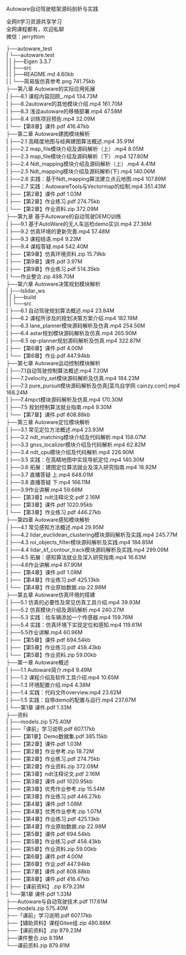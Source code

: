 Autoware自动驾驶框架源码剖析与实践

全网it学习资源共享学习<br>全网课程都有，欢迎私聊<br>微信：jerryttom<br>

├──autoware_test<br> | └──autoware.test<br> | | ├──Eigen 3.3.7<br> | | ├──src<br> | | ├──README.md 4.60kb<br> | | └──简易版仿真参考.png 741.75kb<br> ├──第八章 Autoware的实际应用拓展<br> | ├──8.1 课程内容回顾_.mp4 134.73M<br> | ├──8.2autoware的其他模块介绍.mp4 161.70M<br> | ├──8.3 浅谈autoware的移植部署.mp4 47.58M<br> | ├──8.4 训练项目预告.mp4 32.09M<br> | └──【第8章】课件.pdf 416.47kb<br> ├──第二章 Autoware建图模块解析<br> | ├──2.1 高精度地图与经典建图算法概述.mp4 35.91M<br> | ├──2.2 map_file模块介绍及源码解析（上）.mp4 8.05M<br> | ├──2.3 map_file模块介绍及源码解析（下）.mp4 127.80M<br> | ├──2.4 Ndt_mapping模块介绍及源码解析（上）.mp4 4.41M<br> | ├──2.5 Ndt_mapping模块介绍及源码解析(下).mp4 140.06M<br> | ├──2.6 实践：基于Ndt_mapping算法建立点云地图.mp4 107.89M<br> | ├──2.7 实践：AutowareTools与Vectormap的绘制.mp4 351.43M<br> | ├──【第2章】课件.pdf 1.03M<br> | ├──【第2章】作业练习.pdf 274.75kb<br> | └──【第2章】作业资料.zip 372.09M<br> ├──第九章 基于Autoware的自动驾驶DEMO训练<br> | ├──9.1 基于AutoWare的无人车巡检demo实训.mp4 27.36M<br> | ├──9.2 仿真环境的更新完善.mp4 57.48M<br> | ├──9.3 课程结语.mp4 9.23M<br> | ├──9.4 课程答疑.mp4 542.40M<br> | ├──【第9章】仿真环境资料.zip 15.79kb<br> | ├──【第9章】课件.pdf 3.97M<br> | ├──【第9章】作业练习.pdf 514.35kb<br> | └──作业整合.zip 498.70M<br> ├──第六章 Autoware决策规划模块解析<br> | ├──lslidar_ws<br> | | ├──build<br> | | └──src<br> | ├──6.1 自动驾驶规划算法概述.mp4 23.84M<br> | ├──6.2 课程所涉及的规划决策方案介绍.mp4 182.19M<br> | ├──6.3 lane_planner模块源码解析及仿真.mp4 254.56M<br> | ├──6.4 astar规划模块源码解析及仿真.mp4 265.90M<br> | ├──6.5 op-planner规划源码解析及仿真.mp4 322.87M<br> | ├──【第6章】课件.pdf 4.00M<br> | └──【第6章】作业.pdf 447.94kb<br> ├──第七章 Autoware运动控制模块解析<br> | ├──7.1自动驾驶控制算法概述.mp4 7.20M<br> | ├──7.2velocity_set模块源码解析及仿真.mp4 184.23M<br> | ├──7.3 pure_pursuit模块源码解析及仿真[菜鸟自学网 cainzy.com].mp4 168.24M<br> | ├──7.4mpct模块源码解析及仿真.mp4 170.30M<br> | ├──7.5 规划控制算法就业指南.mp4 9.30M<br> | └──【第7章】课件.pdf 808.88kb<br> ├──第三章 Autoware定位模块解析<br> | ├──3.1 常见定位方法概述.mp4 23.93M<br> | ├──3.2 ndt_matching模块介绍及代码解析.mp4 158.07M<br> | ├──3.3 gnss_localizer模块介绍及代码解析.mp4 62.82M<br> | ├──3.4 ndt_cpu模块介绍及代码解析.mp4 226.90M<br> | ├──3.5 实践：在高精地图中实现导航定位.mp4 140.30M<br> | ├──3.6 拓展：建图定位算法就业及深入研究指南.mp4 18.92M<br> | ├──3.7 直播答疑 上.mp4 648.01M<br> | ├──3.8 直播答疑 下.mp4 166.11M<br> | ├──3.9作业讲解.mp4 59.68M<br> | ├──【第3章】ndt注释论文.pdf 2.16M<br> | ├──【第3章】课件.pdf 1020.95kb<br> | └──【第3章】作业练习.pdf 446.27kb<br> ├──第四章 Autoware感知模块解析<br> | ├──4.1 常见感知方法概述.mp4 29.95M<br> | ├──4.2 lidar_euclidean_clustering模块源码解析及实践.mp4 245.77M<br> | ├──4.3 roi_objects_filter模块源码解析及实践.mp4 184.85M<br> | ├──4.4 lidar_kf_contour_track模块源码解析及实践.mp4 299.09M<br> | ├──4.5 拓展：感知算法就业及深入研究指南.mp4 16.63M<br> | ├──4.6作业讲解.mp4 67.90M<br> | ├──【第4章】课件.pdf 1.08M<br> | ├──【第4章】作业练习.pdf 425.13kb<br> | └──【第4章】作业原始数据.zip 22.98M<br> ├──第五章 Autoware仿真环境的搭建<br> | ├──5.1 仿真的必要性及常见仿真工具介绍.mp4 39.93M<br> | ├──5.2 仿真模块介绍及源码解析.mp4 240.27M<br> | ├──5.3 实践：给车辆添加一个传感器.mp4 159.76M<br> | ├──5.4 实践：仿真环境下实现定位和感知.mp4 119.61M<br> | ├──5.5作业讲解.mp4 60.96M<br> | ├──【第5章】课件.pdf 694.54kb<br> | ├──【第5章】作业练习.pdf 458.43kb<br> | └──【第5章】作业资料.zip 59.00kb<br> ├──第一章 Autoware概述<br> | ├──1.1 Autoware简介.mp4 9.49M<br> | ├──1.2 课程介绍及软件工具介绍.mp4 10.65M<br> | ├──1.3 环境配置介绍.mp4 4.38M<br> | ├──1.4 实践：代码文件overview.mp4 23.62M<br> | ├──1.5 实践：自带demo的配置与运行.mp4 237.67M<br> | └──第1章 课件.pdf 1.33M<br> ├──资料<br> | ├──models.zip 575.40M<br> | ├──「课前」学习说明.pdf 607.17kb<br> | ├──【第1章】Demo数据集.pdf 385.15kb<br> | ├──【第2章】课件.pdf 1.03M<br> | ├──【第2章】作业参考.zip 18.72M<br> | ├──【第2章】作业练习.pdf 274.75kb<br> | ├──【第2章】作业资料.zip 372.09M<br> | ├──【第3章】ndt注释论文.pdf 2.16M<br> | ├──【第3章】课件.pdf 1020.95kb<br> | ├──【第3章】优秀作业参考.zip 15.54M<br> | ├──【第3章】作业练习.pdf 446.27kb<br> | ├──【第4章】课件.pdf 1.08M<br> | ├──【第4章】优秀作业参考.zip 1.07M<br> | ├──【第4章】作业练习.pdf 425.13kb<br> | ├──【第4章】作业原始数据.zip 22.98M<br> | ├──【第5章】课件.pdf 694.54kb<br> | ├──【第5章】作业练习.pdf 458.43kb<br> | ├──【第5章】作业资料.zip 59.00kb<br> | ├──【第6章】课件.pdf 4.00M<br> | ├──【第6章】作业.pdf 447.94kb<br> | ├──【第7章】课件.pdf 808.88kb<br> | ├──【第8章】课件.pdf 416.47kb<br> | ├──【课前资料】.zip 879.23M<br> | └──第1章 课件.pdf 1.33M<br> ├──Autoware与自动驾驶技术.pdf 117.61M<br> ├──models.zip 575.40M<br> ├──「课前」学习说明.pdf 607.17kb<br> ├──【辅助资料】课程Gitee组.zip 480.88M<br> ├──【课前资料】.zip 879.23M<br> ├──课件整合.zip 8.19M<br> └──课前资料.zip 879.81M